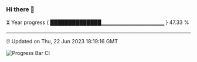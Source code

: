### Hi there 👋

⏳ Year progress { ██████████████▁▁▁▁▁▁▁▁▁▁▁▁▁▁▁▁ } 47.33 %

---

⏰ Updated on Thu, 22 Jun 2023 18:19:16 GMT

![Progress Bar CI](https://github.com/liununu/liununu/workflows/Progress%20Bar%20CI/badge.svg)
